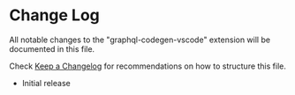 # Change Log

All notable changes to the "graphql-codegen-vscode" extension will be documented in this file.

Check [Keep a Changelog](http://keepachangelog.com/) for recommendations on how to structure this file.

- Initial release